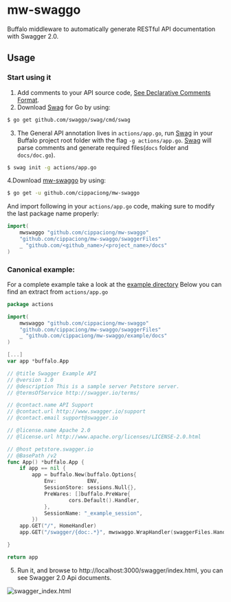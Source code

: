 # mw-swaggo

Buffalo middleware to automatically generate RESTful API documentation with Swagger 2.0.

<!--[![Travis branch](https://img.shields.io/travis/swaggo/echo-swagger/master.svg)](https://travis-ci.org/swaggo/echo-swagger)-->
<!--[![Codecov branch](https://img.shields.io/codecov/c/github/swaggo/echo-swagger/master.svg)](https://codecov.io/gh/swaggo/echo-swagger)-->
<!--[![Go Report Card](https://goreportcard.com/badge/github.com/swaggo/echo-swagger)](https://goreportcard.com/report/github.com/swaggo/echo-swagger)-->


## Usage

### Start using it
1. Add comments to your API source code, [See Declarative Comments Format](https://github.com/swaggo/swag#declarative-comments-format).
2. Download [Swag](https://github.com/swaggo/swag) for Go by using:
```sh
$ go get github.com/swaggo/swag/cmd/swag
```

3. The General API annotation lives in `actions/app.go`, run [Swag](https://github.com/swaggo/swag) in your Buffalo project root folder with the flag `-g actions/app.go`. [Swag](https://github.com/swaggo/swag) will parse comments and generate required files(`docs` folder and `docs/doc.go`).
```sh
$ swag init -g actions/app.go
```
4.Download [mw-swaggo](https://github.com/cippaciong/mw-swaggo) by using:
```sh
$ go get -u github.com/cippaciong/mw-swaggo
```
And import following in your `actions/app.go` code, making sure to modify the last package name properly:

```go
import(
    mwswaggo "github.com/cippaciong/mw-swaggo"
    "github.com/cippaciong/mw-swaggo/swaggerFiles"
    _ "github.com/<github_name>/<project_name>/docs"
)
```

### Canonical example:
For a complete example take a look at the [example directory](https://github.com/cippaciong/mw-swaggo/tree/master/example)
Below you can find an extract from `actions/app.go`

```go
package actions

import(
    mwswaggo "github.com/cippaciong/mw-swaggo"
    "github.com/cippaciong/mw-swaggo/swaggerFiles"
    _ "github.com/cippaciong/mw-swaggo/example/docs"
)

[...]
var app *buffalo.App

// @title Swagger Example API
// @version 1.0
// @description This is a sample server Petstore server.
// @termsOfService http://swagger.io/terms/

// @contact.name API Support
// @contact.url http://www.swagger.io/support
// @contact.email support@swagger.io

// @license.name Apache 2.0
// @license.url http://www.apache.org/licenses/LICENSE-2.0.html

// @host petstore.swagger.io
// @BasePath /v2
func App() *buffalo.App {
    if app == nil {
        app = buffalo.New(buffalo.Options{
            Env:          ENV,
            SessionStore: sessions.Null{},
            PreWares: []buffalo.PreWare{
                    cors.Default().Handler,
            },
            SessionName: "_example_session",
        })
    app.GET("/", HomeHandler)
    app.GET("/swagger/{doc:.*}", mwswaggo.WrapHandler(swaggerFiles.Handler))

}

return app
```

5. Run it, and browse to http://localhost:3000/swagger/index.html, you can see Swagger 2.0 Api documents.

![swagger_index.html](https://user-images.githubusercontent.com/8943871/36250587-40834072-1279-11e8-8bb7-02a2e2fdd7a7.png)

